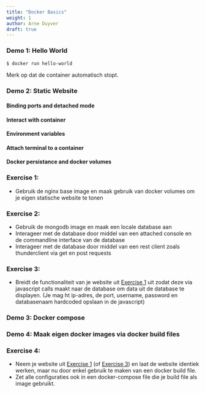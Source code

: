 ```yaml
---
title: "Docker Basics"
weight: 1
author: Arne Duyver
draft: true
---
```


### Demo 1: Hello World

```bash
$ docker run hello-world
```
Merk op dat de container automatisch stopt.

### Demo 2: Static Website
<!-- TODO: something -->

#### Binding ports and detached mode

#### Interact with container

#### Environment variables

#### Attach terminal to a container

#### Docker persistance and docker volumes

### Exercise 1: 
- Gebruik de nginx base image en maak gebruik van docker volumes om je eigen statische website te tonen

### Exercise 2: 
- Gebruik de mongodb image en maak een locale database aan 
- Interageer met de database door middel van een attached console en de commandline interface van de database
- Interageer met de database door middel van een rest client zoals thunderclient via get en post requests
<!-- TODO: DO this myself -->

### Exercise 3:
- Breidt de functionaliteit van je website uit [Exercise 1](#exercise-1) uit zodat deze via javascript calls maakt naar de database om data uit de database te displayen. (Je mag ht ip-adres, de port, username, password en databasenaam hardcoded opslaan in de javascript)
<!-- TODO: DO this myself En put solutions here in commment so you can uncomment in lesson -->

### Demo 3: Docker compose
<!-- TODO: put everything from demo 2 in a docker-compose.yml -->

### Demo 4: Maak eigen docker images via docker build files
<!-- TODO: recreate the image using the nginx base image and docker build (give more info on the pull command and how to erase images) -->

### Exercise 4: 
- Neem je website uit [Exercise 1](#exercise-1) (of [Exercise 3](#exercise-3)) en laat de website identiek werken, maar nu door enkel gebruik te maken van een docker build file.
- Zet alle configuraties ook in een docker-compose file die je build file als image gebruikt.
<!-- TODO: DO this myself -->